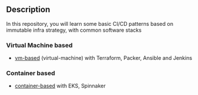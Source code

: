 ## Description
In this repository, you will learn some basic CI/CD patterns based on immutable infra strategy, with common software stacks

### Virtual Machine based
- [vm-based](https://github.com/hoabka/immutable-infra/tree/main/vm-based) (virtual-machine) with Terraform, Packer, Ansible and Jenkins 

### Container based

- [container-based](https://github.com/hoabka/immutable-infra/tree/main/container-based) with EKS, Spinnaker 

